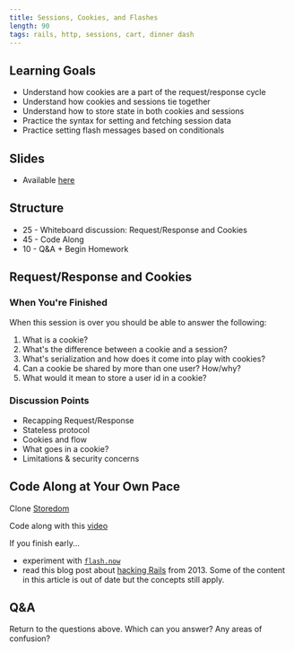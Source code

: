 ```yaml
---
title: Sessions, Cookies, and Flashes
length: 90
tags: rails, http, sessions, cart, dinner dash
---
```


## Learning Goals

* Understand how cookies are a part of the request/response cycle
* Understand how cookies and sessions tie together
* Understand how to store state in both cookies and sessions
* Practice the syntax for setting and fetching session data
* Practice setting flash messages based on conditionals

## Slides

* Available [here](../slides/sessions_cookies_flashes/sessions_cookies_flashes)

## Structure

* 25 - Whiteboard discussion: Request/Response and Cookies
* 45 - Code Along
* 10 - Q&A + Begin Homework

## Request/Response and Cookies

### When You're Finished

When this session is over you should be able to answer the following:

1. What is a cookie?
2. What's the difference between a cookie and a session?
3. What's serialization and how does it come into play with cookies?
4. Can a cookie be shared by more than one user? How/why?
5. What would it mean to store a user id in a cookie?

### Discussion Points

* Recapping Request/Response
* Stateless protocol
* Cookies and flow
* What goes in a cookie?
* Limitations & security concerns

## Code Along at Your Own Pace

Clone [Storedom](https://github.com/turingschool-examples/storedom)

Code along with this [video](https://vimeo.com/130058574)

If you finish early...

* experiment with [`flash.now`](http://guides.rubyonrails.org/action_controller_overview.html#flash-now)
* read this blog post about [hacking Rails](http://robertheaton.com/2013/07/22/how-to-hack-a-rails-app-using-its-secret-token/) from 2013. Some of the content in this article is out of date but the concepts still apply.

## Q&A

Return to the questions above. Which can you answer? Any areas of confusion?
